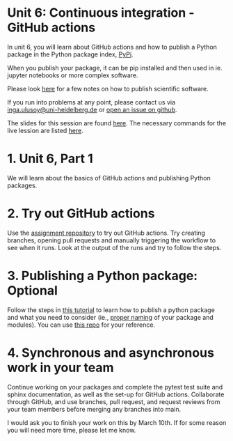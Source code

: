 # Unit 6: Continuous integration - GitHub actions
In unit 6, you will learn about GitHub actions and how to publish a Python package in the Python package index, [PyPi](https://pypi.org/).

When you publish your package, it can be pip installed and then used in ie. jupyter notebooks or more complex software.

Please look [here](PUBLISH.md) for a few notes on how to publish scientific software.

If you run into problems at any point, please contact us via inga.ulusoy@uni-heidelberg.de or [open an issue on github](https://github.com/ssciwr/sustainable_development_course/issues).

The slides for this session are found [here](./unit6_SSD_SSC.pdf). The necessary commands for the live lession are listed [here](./STEPS.md).

# 1. Unit 6, Part 1
We will learn about the basics of GitHub actions and publishing Python packages.

# 2. Try out GitHub actions
Use the [assignment repository](https://classroom.github.com/a/SV9eEuQO) to try out GitHub actions.
Try creating branches, opening pull requests and manually triggering the workflow to see when it runs. Look at the output of the runs and try to follow the steps. 

# 3. Publishing a Python package: Optional
Follow the steps in [this tutorial](https://packaging.python.org/tutorials/packaging-projects/) to learn how to publish a python package and what you need to consider (ie., [proper naming](https://visualgit.readthedocs.io/en/latest/pages/naming_convention.html) of your package and modules). You can use [this repo](https://classroom.github.com/a/x0Da-iot) for your reference.

# 4. Synchronous and asynchronous work in your team
Continue working on your packages and complete the pytest test suite and sphinx documentation, as well as the set-up for GitHub actions. Collaborate through GitHub, and use branches, pull request, and request reviews from your team members before merging any branches into main.

I would ask you to finish your work on this by March 10th. If for some reason you will need more time, please let me know.
